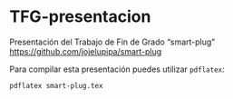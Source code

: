 # TFG-presentacion
Presentación del Trabajo de Fin de Grado “smart-plug” https://github.com/jojelupipa/smart-plug


Para compilar esta presentación puedes utilizar `pdflatex`:

`pdflatex smart-plug.tex`
